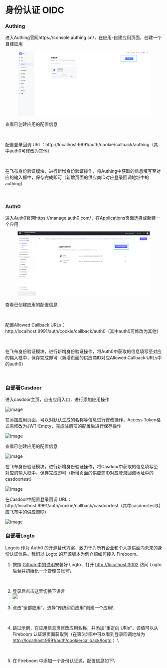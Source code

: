 # 身份认证 OIDC

### Authing

进入Authing官网https://console.authing.cn/，在应用-自建应用页面，创建一个自建应用

<figure><img src="../.gitbook/assets/image (4) (4) (1).png" alt=""><figcaption></figcaption></figure>

查看已创建应用的配置信息

<figure><img src="../.gitbook/assets/image (34).png" alt=""><figcaption></figcaption></figure>

配置登录回调 URL：http://localhost:9991/auth/cookie/callback/authing（其中auth0可修改为其他）

<figure><img src="../.gitbook/assets/image (11) (3).png" alt=""><figcaption></figcaption></figure>

在飞布身份验证模块，进行新增身份验证操作，将Authing中获取的信息填写至对应的输入框中，保存完成即可（新增页面的供应商ID对应登录回调地址中的authing）

<figure><img src="../.gitbook/assets/image (37).png" alt=""><figcaption></figcaption></figure>

### Auth0

进入Auth0官网https://manage.auth0.com/，在Applications页面选择或新建一个应用

<figure><img src="../.gitbook/assets/image (2) (3) (1).png" alt=""><figcaption></figcaption></figure>

查看已创建应用的配置信息

<figure><img src="../.gitbook/assets/image (28).png" alt=""><figcaption></figcaption></figure>

配置Allowed Callback URLs：http://localhost:9991/auth/cookie/callback/auth0（其中auth0可修改为其他）

<figure><img src="../.gitbook/assets/image (19).png" alt=""><figcaption></figcaption></figure>

在飞布身份验证模块，进行新增身份验证操作，将Auth0中获取的信息填写至对应的输入框中，保存完成即可（新增页面的供应商ID对应Allowed Callback URLs中的auth0）

<figure><img src="../.gitbook/assets/image (20).png" alt=""><figcaption></figcaption></figure>

### 自部署Casdoor

进入casdoor主页，点击应用入口，进行添加应用操作

![image](../.gitbook/assets/casdoor1.png)

在添加应用页面，可以对默认生成的名称等信息进行修改操作，Access Token格式需修改为JWT-Empty，完成注册项的配置后进行保存操作

![image](../.gitbook/assets/casdoor2.png)

查看已创建应用的配置信息

![image](../.gitbook/assets/casdoor3.png)

在飞布身份验证模块，进行新增身份验证操作，将Casdoor中获取的信息填写至对应的输入框中，保存完成即可（新增页面的供应商ID对应登录回调地址中的casdoortest）

![image](../.gitbook/assets/casdoor4.png)

在Casdoor中配置登录回调 URL：http://localhost:9991/auth/cookie/callback/casdoortest（其中casdoortest对应飞布中的供应商ID）

![image](https://user-images.githubusercontent.com/31681290/231049076-f35f1a23-de64-4758-8a7a-c72b648a273e.png)

### 自部署Logto

Logoto 作为 Auth0 的开源替代方案，致力于为所有企业和个人提供面向未来的身份认证体系。我们以 Logto 的开源版本为例介绍如何接入 Fireboom。

1.  按照 [Github 中的说明](https://github.com/logto-io/logto#launch-logto)安装好 Logto，打开 [http://localhost:3002](http://localhost:3002) 访问 Logto 后台并初始化一个管理员账号\\

    <figure><img src="../.gitbook/assets/WX20230602-143039.png" alt=""><figcaption></figcaption></figure>
2. 登录后点击这里切换下语言\
   ![](<../.gitbook/assets/image (9) (2).png>)
3.  点击“全部应用”，选择“传统网页应用”创建一个应用\\

    <figure><img src="../.gitbook/assets/image (12) (1).png" alt=""><figcaption></figcaption></figure>
4.  跳过示例，在应用信息页修改应用名称，并添加“重定向 URIs”，该值可以从 Fireboom 认证源页面获取到（在第5步图中可以看到登录回调地址为 [http://localhost:9991/auth/cookie/callback/logto](http://localhost:9991/auth/cookie/callback/logto) ）\\

    <figure><img src="../.gitbook/assets/image (26).png" alt=""><figcaption></figcaption></figure>
5.  在 Fireboom 中添加一个身份认证源，配置信息如下\\

    <figure><img src="../.gitbook/assets/image (21).png" alt=""><figcaption></figcaption></figure>
